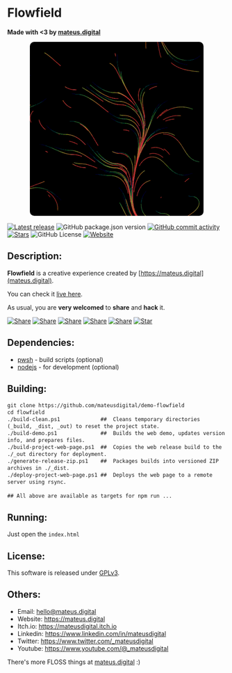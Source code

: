 # Flowfield

**Made with <3 by [mateus.digital](https://mateus.digital)**


<!-- ----------------------------------------------------------------------- -->
<p align="center">
  <a href="https://mateus.digital/flowfield">
    <img style="border-radius: 10px;" src="https://raw.githubusercontent.com/mateusdigital/demo-flowfield/refs/heads/main/_project-resources/readme.gif"/>
  </a>
</p>

<!-- Badges -->
[![Latest release](https://img.shields.io/github/v/tag/mateusdigital/demo-flowfield?label=Latest%20release&style=for-the-badge)](https://github.com/mateusdigital/flowfield/releases)
![GitHub package.json version](https://img.shields.io/github/package-json/v/mateusdigital/demo-flowfield?style=for-the-badge)
[![GitHub commit activity](https://img.shields.io/github/commit-activity/t/mateusdigital/demo-flowfield?style=for-the-badge)](https://github.com/mateusdigital/flowfield/commits)
[![Stars](https://img.shields.io/github/stars/mateusdigital/demo-flowfield?style=for-the-badge)](https://github.com/mateusdigital/flowfield/stargazers)
![GitHub License](https://img.shields.io/github/license/mateusdigital/demo-flowfield?style=for-the-badge)
[![Website](https://img.shields.io/website?url=https%3A%2F%2Fmateus.digital/flowfield%2Findex.html&style=for-the-badge&logo=web)](https://mateus.digital/flowfield)



<!-- ----------------------------------------------------------------------- -->
## Description:

**Flowfield** is a creative experience created by [https://mateus.digital](mateus.digital).

You can check it [live here](https://mateus.digital/flowfield).

As usual, you are **very welcomed** to **share** and **hack** it.

<!-- Share -->

[![Share](https://img.shields.io/badge/share-000000?logo=x&logoColor=white)](https://x.com/intent/tweet?text=Check%20out%20this%20project%20on%20GitHub:%20https://github.com/mateusdigital/flowfield%20%23pixelart%20%23gamedev)
[![Share](https://img.shields.io/badge/share-1877F2?logo=facebook&logoColor=white)](https://www.facebook.com/sharer/sharer.php?u=https://github.com/mateusdigital/flowfield)
[![Share](https://img.shields.io/badge/share-0A66C2?logo=linkedin&logoColor=white)](https://www.linkedin.com/sharing/share-offsite/?url=https://github.com/mateusdigital/flowfield)
[![Share](https://img.shields.io/badge/share-FF4500?logo=reddit&logoColor=white)](https://www.reddit.com/submit?title=Check%20out%20this%20project%20on%20GitHub:%20https://github.com/mateusdigital/flowfield)
[![Share](https://img.shields.io/badge/share-0088CC?logo=telegram&logoColor=white)](https://t.me/share/url?url=https://github.com/mateusdigital/flowfield&text=Check%20out%20this%20project%20on%20GitHub)
[![Star](https://img.shields.io/badge/⭐%20Give%20a%20Star-000000?logo=github&logoColor=white)](https://github.com/mateusdigital/flowfield/stargazers)


<!-- ----------------------------------------------------------------------- -->
## Dependencies:
- [pwsh](https://github.com/PowerShell/PowerShell) - build scripts (optional)
- [nodejs](https://nodejs.org/en) - for development (optional)



<!-- ----------------------------------------------------------------------- -->
## Building:


```pwsh
git clone https://github.com/mateusdigital/demo-flowfield
cd flowfield
./build-clean.ps1             ##  Cleans temporary directories (_build, _dist, _out) to reset the project state.
./build-demo.ps1              ##  Builds the web demo, updates version info, and prepares files.
./build-project-web-page.ps1  ##  Copies the web release build to the ./_out directory for deployment.
./generate-release-zip.ps1    ##  Packages builds into versioned ZIP archives in ./_dist.
./deploy-project-web-page.ps1 ##  Deploys the web page to a remote server using rsync.

## All above are available as targets for npm run ...
```

<!-- ----------------------------------------------------------------------- -->
## Running:
Just open the ```index.html```


<!-- ----------------------------------------------------------------------- -->
## License:

This software is released under [GPLv3](https://www.gnu.org/licenses/gpl-3.0.en.html).


<!-- ----------------------------------------------------------------------- -->
## Others:

- Email: hello@mateus.digital
- Website: https://mateus.digital
- Itch.io: https://mateusdigital.itch.io
- Linkedin: https://www.linkedin.com/in/mateusdigital
- Twitter: https://www.twitter.com/_mateusdigital
- Youtube: https://www.youtube.com/@_mateusdigital

There's more FLOSS things at [mateus.digital](https://mateus.digital) :)
